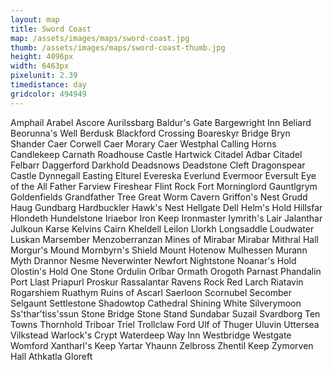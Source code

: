 ```yaml
---
layout: map
title: Sword Coast
map: /assets/images/maps/sword-coast.jpg
thumb: /assets/images/maps/sword-coast-thumb.jpg
height: 4096px
width: 6463px
pixelunit: 2.39
timedistance: day
gridcolor: 494949
---
```

<span class="--left" style="top:1314px;left:2912px;">Amphail</span>
<span class="--left" style="top:2550px;left:5171px;">Arabel</span>
<span class="--left" style="top:432px;left:4323px;">Ascore</span>
<span class="--left" style="top:299px;left:1933px;">Aurilssbarg</span>
<span class="--right" style="top:2668px;left:3267px;">Baldur's Gate</span>
<span class="--right" style="top:1245px;left:2899px;">Bargewright Inn</span>
<span class="--left" style="top:1060px;left:3125px;">Beliard</span>
<span class="--left giant-lord" style="top:201px;left:3774px;">Beorunna's Well</span>
<span class="--right" style="top:2853px;left:4083px;">Berdusk</span>
<span class="--left" style="top:440px;left:2504px;">Blackford Crossing</span>
<span class="--right" style="top:2214px;left:3604px;">Boareskyr Bridge</span>
<span class="--left" style="top:143px;left:2322px;">Bryn Shander</span>
<span class="--right" style="top:2839px;left:1901px;">Caer Corwell</span>
<span class="--left" style="top:2574px;left:1733px;">Caer Morary</span>
<span class="--left" style="top:2838px;left:2856px;">Caer Westphal</span>
<span class="--right" style="top:784px;left:3221px;">Calling Horns</span>
<span class="--left" style="top:2992px;left:3282px;">Candlekeep</span>
<span class="--left" style="top:1131px;left:2729px;">Carnath Roadhouse</span>
<span class="--right" style="top:155px;left:4094px;">Castle Hartwick</span>
<span class="--right" style="top:291px;left:4053px;">Citadel Adbar</span>
<span class="--left" style="top:360px;left:3805px;">Citadel Felbarr</span>
<span class="--right" style="top:1614px;left:3015px;">Daggerford</span>
<span class="--left" style="top:2522px;left:4465px;">Darkhold</span>
<span class="--left" style="top:403px;left:4107px;">Deadsnows</span>
<span class="--left" style="top:1174px;left:4071px;">Deadstone Cleft</span>
<span class="--right" style="top:1983px;left:3308px;">Dragonspear Castle</span>
<span class="--left" style="top:2607px;left:1748px;">Dynnegall</span>
<span class="--right" style="top:2972px;left:4472px;">Easting</span>
<span class="--left" style="top:2565px;left:3862px;">Elturel</span>
<span class="--left" style="top:1868px;left:4497px;">Evereska</span>
<span class="--left harpers-portal" style="top:622px;left:3599px;">Everlund</span>
<span class="--left" style="top:450px;left:3315px;">Evermoor</span>
<span class="--left" style="top:3005px;left:4934px;">Eversult</span>
<span class="--right" style="top:129px;left:2842px;">Eye of the All Father</span>
<span class="--right" style="top:2654px;left:1623px;">Farview</span>
<span class="--right" style="top:358px;left:2123px;">Fireshear</span>
<span class="--left giant-lord" style="top:704px;left:3168px;">Flint Rock</span>
<span class="--left" style="top:2600px;left:3788px;">Fort Morninglord</span>
<span class="--left" style="top:593px;left:2621px;">Gauntlgrym</span>
<span class="--left" style="top:1320px;left:3025px;">Goldenfields</span>
<span class="--left giant-lord" style="top:797px;left:3628px;">Grandfather Tree</span>
<span class="--left giant-lord" style="top:135px;left:3138px;">Great Worm Cavern</span>
<span class="--right" style="top:511px;left:2929px;">Griffon's Nest</span>
<span class="--left" style="top:1198px;left:3179px;">Grudd Haug</span>
<span class="--left" style="top:729px;left:1682px;">Gundbarg</span>
<span class="--left" style="top:2373px;left:4177px;">Hardbuckler</span>
<span class="--right" style="top:472px;left:3610px;">Hawk's Nest</span>
<span class="--right" style="top:693px;left:3938px;">Hellgate Dell</span>
<span class="--right" style="top:786px;left:2506px;">Helm's Hold</span>
<span class="--right" style="top:1911px;left:6137px;">Hillsfar</span>
<span class="--left" style="top:3967px;left:6012px;">Hlondeth</span>
<span class="--left" style="top:246px;left:2246px;">Hundelstone</span>
<span class="--right" style="top:2955px;left:4369px;">Iriaebor</span>
<span class="--left" style="top:2445px;left:1929px;">Iron Keep</span>
<span class="--right" style="top:195px;left:2102px;">Ironmaster</span>
<span class="--left" style="top:393px;left:4416px;">Iymrith's Lair</span>
<span class="--left" style="top:575px;left:3838px;">Jalanthar</span>
<span class="--left" style="top:1588px;left:3277px;">Julkoun</span>
<span class="--left" style="top:931px;left:3727px;">Karse</span>
<span class="--right" style="top:126px;left:2203px;">Kelvins Cairn</span>
<span class="--left" style="top:1175px;left:2845px;">Kheldell</span>
<span class="--right" style="top:1027px;left:2601px;">Leilon</span>
<span class="--right" style="top:1385px;left:3928px;">Llorkh</span>
<span class="--left" style="top:616px;left:2905px;">Longsaddle</span>
<span class="--left harpers-portal" style="top:1356px;left:3695px;">Loudwater</span>
<span class="--right" style="top:444px;left:2396px;">Luskan</span>
<span class="--right" style="top:2792px;left:5025px;">Marsember</span>
<span class="--left" style="top:376px;left:3481px;">Menzoberranzan</span>
<span class="--left" style="top:242px;left:2725px;">Mines of Mirabar</span>
<span class="--right harpers-portal" style="top:297px;left:2713px;">Mirabar</span>
<span class="--right" style="top:376px;left:3337px;">Mithral Hall</span>
<span class="--left giant-lord" style="top:502px;left:2714px;">Morgur's Mound</span>
<span class="--left" style="top:653px;left:3127px;">Mornbyrn's Shield</span>
<span class="--right" style="top:606px;left:2456px;">Mount Hotenow</span>
<span class="--right" style="top:2773px;left:5747px;">Mulhessen</span>
<span class="--left" style="top:3761px;left:3433px;">Murann</span>
<span class="--right" style="top:2049px;left:5904px;">Myth Drannor</span>
<span class="--left" style="top:506px;left:3281px;">Nesme</span>
<span class="--right harpers-portal" style="top:748px;left:2433px;">Neverwinter</span>
<span class="--left" style="top:459px;left:3964px;">Newfort</span>
<span class="--left" style="top:1489px;left:3010px;">Nightstone</span>
<span class="--right" style="top:822px;left:3294px;">Noanar's Hold</span>
<span class="--right" style="top:667px;left:3429px;">Olostin's Hold</span>
<span class="--left giant-lord" style="top:358px;left:3612px;">One Stone</span>
<span class="--left" style="top:2550px;left:6094px;">Ordulin</span>
<span class="--right" style="top:1280px;left:3816px;">Orlbar</span>
<span class="--right" style="top:3891px;left:5353px;">Ormath</span>
<span class="--right" style="top:1739px;left:3709px;">Orogoth</span>
<span class="--right" style="top:1463px;left:4201px;">Parnast</span>
<span class="--right" style="top:960px;left:2641px;">Phandalin</span>
<span class="--right" style="top:665px;left:2419px;">Port Llast</span>
<span class="--left" style="top:3038px;left:4745px;">Priapurl</span>
<span class="--left" style="top:2886px;left:4760px;">Proskur</span>
<span class="--right" style="top:1377px;left:2780px;">Rassalantar</span>
<span class="--right giant-lord" style="top:236px;left:2458px;">Ravens Rock</span>
<span class="--left" style="top:1128px;left:2960px;">Red Larch</span>
<span class="--right" style="top:3874px;left:4437px;">Riatavin</span>
<span class="--right" style="top:2299px;left:1677px;">Rogarshiem</span>
<span class="--left" style="top:1476px;left:1578px;">Ruathym</span>
<span class="--right" style="top:588px;left:706px;">Ruins of Ascarl</span>
<span class="--left" style="top:2834px;left:5894px;">Saerloon</span>
<span class="--right" style="top:2610px;left:4047px;">Scornubel</span>
<span class="--right" style="top:1506px;left:3299px;">Secomber</span>
<span class="--left" style="top:2775px;left:6024px;">Selgaunt</span>
<span class="--right" style="top:395px;left:3328px;">Settlestone</span>
<span class="--left" style="top:820px;left:3509px;">Shadowtop Cathedral</span>
<span class="--left giant-lord" style="top:470px;left:3109px;">Shining White</span>
<span class="--right" style="top:528px;left:3484px;">Silverymoon</span>
<span class="--left" style="top:2003px;left:4113px;">Ss'thar'tiss'ssun</span>
<span class="--right" style="top:1043px;left:2981px;">Stone Bridge</span>
<span class="--left giant-lord" style="top:634px;left:3822px;">Stone Stand</span>
<span class="--right" style="top:501px;left:3782px;">Sundabar</span>
<span class="--right" style="top:2775px;left:4973px;">Suzail</span>
<span class="--right" style="top:167px;left:1898px;">Svardborg</span>
<span class="--right" style="top:195px;left:2265px;">Ten Towns</span>
<span class="--right" style="top:1227px;left:2608px;">Thornhold</span>
<span class="--left" style="top:819px;left:2995px;">Triboar</span>
<span class="--left" style="top:2528px;left:4023px;">Triel</span>
<span class="--left" style="top:2252px;left:3510px;">Trollclaw Ford</span>
<span class="--right" style="top:653px;left:709px;">Ulf of Thuger</span>
<span class="--right" style="top:1347px;left:3299px;">Uluvin</span>
<span class="--left" style="top:159px;left:602px;">Uttersea</span>
<span class="--left" style="top:706px;left:968px;">Vilkstead</span>
<span class="--right" style="top:2082px;left:3069px;">Warlock's Crypt</span>
<span class="--right harpers-portal" style="top:1470px;left:2802px;">Waterdeep</span>
<span class="--right" style="top:1757px;left:3132px;">Way Inn</span>
<span class="--right" style="top:968px;left:2888px;">Westbridge</span>
<span class="--left" style="top:2959px;left:5457px;">Westgate</span>
<span class="--left" style="top:1251px;left:3057px;">Womford</span>
<span class="--left" style="top:401px;left:2816px;">Xantharl's Keep</span>
<span class="--left harpers-portal" style="top:830px;left:3133px;">Yartar</span>
<span class="--left" style="top:2576px;left:6235px;">Yhaunn</span>
<span class="--left" style="top:1431px;left:3575px;">Zelbross</span>
<span class="--left" style="top:1781px;left:6012px;">Zhentil Keep</span>
<span class="--left" style="top:470px;left:3449px;">Zymorven Hall</span>
<span class="--left" style="top:3413px;left:3430px;">Athkatla</span>
<span class="--left giant-slayers" style="top:501px;left:3625px;">Gloreft</span>
